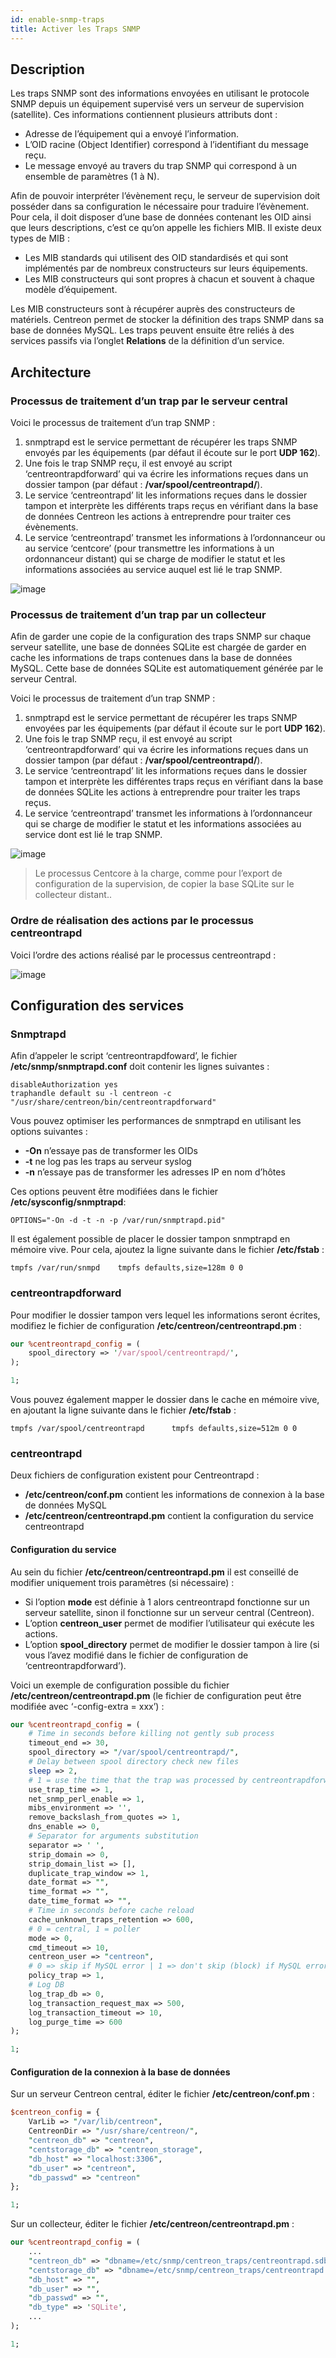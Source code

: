```yaml
---
id: enable-snmp-traps
title: Activer les Traps SNMP
---
```


## Description

Les traps SNMP sont des informations envoyées en utilisant le protocole SNMP depuis un équipement supervisé vers un
serveur de supervision (satellite). Ces informations contiennent plusieurs attributs dont :

* Adresse de l’équipement qui a envoyé l’information.
* L’OID racine (Object Identifier) correspond à l’identifiant du message reçu.
* Le message envoyé au travers du trap SNMP qui correspond à un ensemble de paramètres (1 à N).

Afin de pouvoir interpréter l’évènement reçu, le serveur de supervision doit posséder dans sa configuration le
nécessaire pour traduire l’évènement. Pour cela, il doit disposer d’une base de données contenant les OID ainsi que
leurs descriptions, c’est ce qu’on appelle les fichiers MIB. Il existe deux types de MIB :

* Les MIB standards qui utilisent des OID standardisés et qui sont implémentés par de nombreux constructeurs sur leurs
  équipements.
* Les MIB constructeurs qui sont propres à chacun et souvent à chaque modèle d’équipement.

Les MIB constructeurs sont à récupérer auprès des constructeurs de matériels. Centreon permet de stocker la définition
des traps SNMP dans sa base de données MySQL. Les traps peuvent ensuite être reliés à des services passifs via l’onglet
**Relations** de la définition d’un service.

## Architecture

### Processus de traitement d’un trap par le serveur central

Voici le processus de traitement d’un trap SNMP :

1. snmptrapd est le service permettant de récupérer les traps SNMP envoyés par les équipements (par défaut il écoute
  sur le port **UDP 162**).
2. Une fois le trap SNMP reçu, il est envoyé au script ‘centreontrapdforward’ qui va écrire les informations reçues
  dans un dossier tampon (par défaut : **/var/spool/centreontrapd/**).
3. Le service ‘centreontrapd’ lit les informations reçues dans le dossier tampon et interprète les différents traps
  reçus en vérifiant dans la base de données Centreon les actions à entreprendre pour traiter ces évènements.
4. Le service ‘centreontrapd’ transmet les informations à l’ordonnanceur ou au service ‘centcore’ (pour transmettre
  les informations à un ordonnanceur distant) qui se charge de modifier le statut et les informations associées au
  service auquel est lié le trap SNMP.

![image](../../assets/configuration/06_trap_centreon.png)

### Processus de traitement d’un trap par un collecteur

Afin de garder une copie de la configuration des traps SNMP sur chaque serveur satellite, une base de données SQLite
est chargée de garder en cache les informations de traps contenues dans la base de données MySQL. Cette base de
données SQLite est automatiquement générée par le serveur Central.

Voici le processus de traitement d’un trap SNMP :

1. snmptrapd est le service permettant de récupérer les traps SNMP envoyées par les équipements (par défaut il écoute
  sur le port **UDP 162**).
2. Une fois le trap SNMP reçu, il est envoyé au script ‘centreontrapdforward’ qui va écrire les informations reçues
  dans un dossier tampon (par défaut : **/var/spool/centreontrapd/**).
3. Le service ‘centreontrapd’ lit les informations reçues dans le dossier tampon et interprète les différentes traps
  reçus en vérifiant dans la base de données SQLite les actions à entreprendre pour traiter les traps reçus.
4. Le service ‘centreontrapd’ transmet les informations à l’ordonnanceur qui se charge de modifier le statut et les
  informations associées au service dont est lié le trap SNMP.

![image](../../assets/configuration/06_trap_poller.png)

> Le processus Centcore à la charge, comme pour l’export de configuration de la supervision, de copier la base SQLite
> sur le collecteur distant..

### Ordre de réalisation des actions par le processus centreontrapd

Voici l’ordre des actions réalisé par le processus centreontrapd :

![image](../../assets/configuration/SNMP_Traps_management_general_view.png)

## Configuration des services

### Snmptrapd

Afin d’appeler le script ‘centreontrapdfoward’, le fichier **/etc/snmp/snmptrapd.conf** doit contenir les lignes
suivantes :

```shell
disableAuthorization yes
traphandle default su -l centreon -c "/usr/share/centreon/bin/centreontrapdforward"
```

Vous pouvez optimiser les performances de snmptrapd en utilisant les options suivantes :

* **-On** n’essaye pas de transformer les OIDs
* **-t** ne log pas les traps au serveur syslog
* **-n** n’essaye pas de transformer les adresses IP en nom d’hôtes

Ces options peuvent être modifiées dans le fichier **/etc/sysconfig/snmptrapd**:

```shell
OPTIONS="-On -d -t -n -p /var/run/snmptrapd.pid"
```

Il est également possible de placer le dossier tampon snmptrapd en mémoire vive. Pour cela, ajoutez la ligne suivante
dans le fichier **/etc/fstab** :

```shell
tmpfs /var/run/snmpd    tmpfs defaults,size=128m 0 0
```

### centreontrapdforward

Pour modifier le dossier tampon vers lequel les informations seront écrites, modifiez le fichier de configuration
**/etc/centreon/centreontrapd.pm** :

```perl
our %centreontrapd_config = (
    spool_directory => '/var/spool/centreontrapd/',
);

1;
```

Vous pouvez également mapper le dossier dans le cache en mémoire vive, en ajoutant la ligne suivante dans le fichier
**/etc/fstab** :

```shell
tmpfs /var/spool/centreontrapd      tmpfs defaults,size=512m 0 0
```

### centreontrapd

Deux fichiers de configuration existent pour Centreontrapd :

* **/etc/centreon/conf.pm** contient les informations de connexion à la base de données MySQL
* **/etc/centreon/centreontrapd.pm** contient la configuration du service centreontrapd

#### Configuration du service

Au sein du fichier **/etc/centreon/centreontrapd.pm** il est conseillé de modifier uniquement trois paramètres (si
nécessaire) :

* Si l’option **mode** est définie à 1 alors centreontrapd fonctionne sur un serveur satellite, sinon il fonctionne sur
  un serveur central (Centreon).
* L’option **centreon_user** permet de modifier l’utilisateur qui exécute les actions.
* L’option **spool_directory** permet de modifier le dossier tampon à lire (si vous l’avez modifié dans le fichier de
  configuration de ‘centreontrapdforward’).

Voici un exemple de configuration possible du fichier **/etc/centreon/centreontrapd.pm** (le fichier de configuration
peut être modifiée avec ‘-config-extra = xxx’) :

```perl
our %centreontrapd_config = (
    # Time in seconds before killing not gently sub process
    timeout_end => 30,
    spool_directory => "/var/spool/centreontrapd/",
    # Delay between spool directory check new files
    sleep => 2,
    # 1 = use the time that the trap was processed by centreontrapdforward
    use_trap_time => 1,
    net_snmp_perl_enable => 1,
    mibs_environment => '',
    remove_backslash_from_quotes => 1,
    dns_enable => 0,
    # Separator for arguments substitution
    separator => ' ',
    strip_domain => 0,
    strip_domain_list => [],
    duplicate_trap_window => 1,
    date_format => "",
    time_format => "",
    date_time_format => "",
    # Time in seconds before cache reload
    cache_unknown_traps_retention => 600,
    # 0 = central, 1 = poller
    mode => 0,
    cmd_timeout => 10,
    centreon_user => "centreon",
    # 0 => skip if MySQL error | 1 => don't skip (block) if MySQL error (and keep order)
    policy_trap => 1,
    # Log DB
    log_trap_db => 0,
    log_transaction_request_max => 500,
    log_transaction_timeout => 10,
    log_purge_time => 600
);

1;
```

#### Configuration de la connexion à la base de données

Sur un serveur Centreon central, éditer le fichier **/etc/centreon/conf.pm** :

```perl
$centreon_config = {
    VarLib => "/var/lib/centreon",
    CentreonDir => "/usr/share/centreon/",
    "centreon_db" => "centreon",
    "centstorage_db" => "centreon_storage",
    "db_host" => "localhost:3306",
    "db_user" => "centreon",
    "db_passwd" => "centreon"
};

1;
```

Sur un collecteur, éditer le fichier **/etc/centreon/centreontrapd.pm** :

```perl
our %centreontrapd_config = (
    ...
    "centreon_db" => "dbname=/etc/snmp/centreon_traps/centreontrapd.sdb",
    "centstorage_db" => "dbname=/etc/snmp/centreon_traps/centreontrapd.sdb",
    "db_host" => "",
    "db_user" => "",
    "db_passwd" => "",
    "db_type" => 'SQLite',
    ...
);

1;
```

